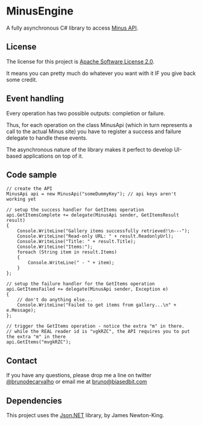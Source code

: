MinusEngine
===========
A fully asynchronous C# library to access [Minus API](http://min.us/pages/api).

License
-------
The license for this project is [Apache Software License 2.0](http://www.apache.org/licenses/LICENSE-2.0.html).

It means you can pretty much do whatever you want with it IF you give back some credit.

Event handling
--------------
Every operation has two possible outputs: completion or failure.

Thus, for each operation on the class MinusApi (which in turn represents a call to the actual Minus site) you have to register a success and failure delegate to handle these events.

The asynchronous nature of the library makes it perfect to develop UI-based applications on top of it.

Code sample
-----------
    // create the API
    MinusApi api = new MinusApi("someDummyKey"); // api keys aren't working yet

    // setup the success handler for GetItems operation
    api.GetItemsComplete += delegate(MinusApi sender, GetItemsResult result)
    {
        Console.WriteLine("Gallery items successfully retrieved!\n---");
        Console.WriteLine("Read-only URL: " + result.ReadonlyUrl);
        Console.WriteLine("Title: " + result.Title);
        Console.WriteLine("Items:");
        foreach (String item in result.Items)
        {
            Console.WriteLine(" - " + item);
        }
    };

    // setup the failure handler for the GetItems operation
    api.GetItemsFailed += delegate(MinusApi sender, Exception e)
    {
        // don't do anything else...
        Console.WriteLine("Failed to get items from gallery...\n" + e.Message);
    };

    // trigger the GetItems operation - notice the extra "m" in there.
    // while the REAL reader id is "vgkRZC", the API requires you to put the extra "m" in there
    api.GetItems("mvgkRZC");

Contact
-------
If you have any questions, please drop me a line on twitter [@brunodecarvalho](http://twitter.com/brunodecarvalho) or email me at bruno@biasedbit.com

Dependencies
------------
This project uses the [Json.NET](http://json.codeplex.com/) library, by James Newton-King.